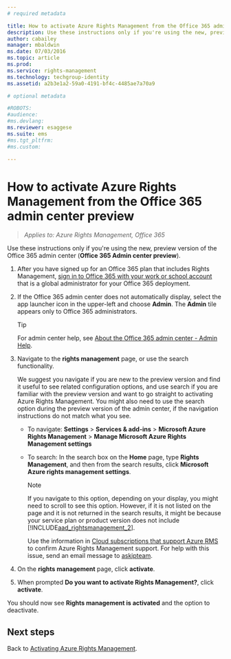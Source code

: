 ```yaml
---
# required metadata

title: How to activate Azure Rights Management from the Office 365 admin center preview | Azure RMS
description: Use these instructions only if you're using the new, preview version of the Office 365 admin center (Office 365 Admin center preview).
author: cabailey
manager: mbaldwin
ms.date: 07/03/2016
ms.topic: article
ms.prod:
ms.service: rights-management
ms.technology: techgroup-identity
ms.assetid: a2b3e1a2-59a0-4191-bf4c-4485ae7a70a9

# optional metadata

#ROBOTS:
#audience:
#ms.devlang:
ms.reviewer: esaggese
ms.suite: ems
#ms.tgt_pltfrm:
#ms.custom:

---
```


# How to activate Azure Rights Management from the Office 365 admin center preview

>*Applies to: Azure Rights Management, Office 365*


Use these instructions only if you're using the new, preview version of the Office 365 admin center (**Office 365 Admin center preview**).

1. After you have signed up for an Office 365 plan that includes Rights Management, [sign in to Office 365 with your work or school account](https://portal.office.com/) that is a global administrator for your Office 365 deployment.

2. If the Office 365 admin center does not automatically display, select the app launcher icon in the upper-left and choose **Admin**. The **Admin** tile appears only to Office 365 administrators.

    > [!TIP]
    > For admin center help, see [About the Office 365 admin center - Admin Help](https://support.office.com/article/About-the-Office-365-admin-center-Admin-Help-58537702-d421-4d02-8141-e128e3703547).

3. Navigate to the **rights management** page, or use the search functionality.

    We suggest you navigate if you are new to the preview version and find it useful to see related configuration options, and use search if you are familiar with the preview version and want to go straight to activating Azure Rights Management. You might also need to use the search option during the preview version of the admin center, if the navigation instructions do not match what you see.

    - To navigate: **Settings** > **Services & add-ins** > **Microsoft Azure Rights Management** > **Manage Microsoft Azure Rights Management settings**

    - To search: In the search box on the **Home** page, type **Rights Management**, and then from the search results, click **Microsoft Azure rights management settings**.

        > [!NOTE]
        >If you navigate to this option, depending on your display, you might need to scroll to see this option. However, if it is not listed on the page and it is not returned in the search results, it might be because your service plan or product version does not include [!INCLUDE[aad_rightsmanagement_2](../includes/aad_rightsmanagement_2_md.md)].
        >
        >Use the information in [Cloud subscriptions that support Azure RMS](../get-started/requirements-subscriptions.md) to confirm Azure Rights Management support. For help with this issue, send an email message to [askipteam](mailto:askipteam?subject=I%20cannot%20activate%20RMS).

4. On the **rights management** page, click **activate**.

5. When prompted **Do you want to activate Rights Management?**, click **activate**.

You should now see **Rights management is activated** and the option to deactivate.


## Next steps
Back to [Activating Azure Rights Management](activate-service.md).

